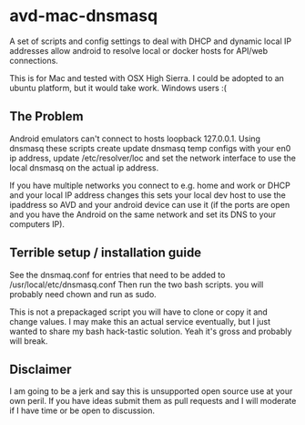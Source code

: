 # avd-mac-dnsmasq
A set of scripts and config settings to deal with DHCP and dynamic local IP addresses allow android to resolve local or docker hosts for API/web connections. 

This is for Mac and tested with OSX High Sierra. I could be adopted to an ubuntu platform, but it would take work. Windows users :(

## The Problem 
Android emulators can't connect to hosts loopback 127.0.0.1. Using dnsmasq these scripts create update dnsmasq temp configs with your en0 ip address, update /etc/resolver/loc and set the network interface to use the local dnsmasq on the actual ip address.

If you have multiple networks you connect to e.g. home and work or DHCP and your local IP address changes this sets your local dev host to use the ipaddress so AVD and your android device can use it (if the ports are open and you have the Android on the same network and set its DNS to your computers IP).

## Terrible setup / installation guide

See the dnsmaq.conf for entries that need to be added to /usr/local/etc/dnsmasq.conf
Then run the two bash scripts. you will probably need chown and run as sudo.

This is not a prepackaged script you will have to clone or copy it and change values. I may make this an actual service eventually, but I just wanted to share my bash hack-tastic solution. Yeah it's gross and probably will break.

## Disclaimer 

I am going to be a jerk and say this is unsupported open source use at your own peril. If you have ideas submit them as pull requests and I will moderate if I have time or be open to discussion.


